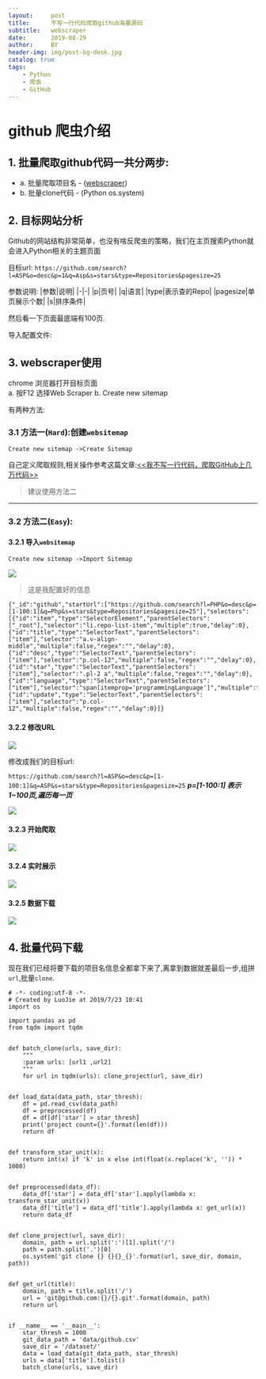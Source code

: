 ```yaml
---
layout:     post
title:      不写一行代码爬取github海量源码
subtitle:   webscraper
date:       2019-08-29
author:     BY
header-img: img/post-bg-desk.jpg
catalog: true
tags:
    - Python
    - 爬虫
    - GitHub
---
```



# github 爬虫介绍

## 1. 批量爬取github代码一共分两步:
+ a. 批量爬取项目名 -  ([webscraper](https://www.webscraper.io/))
+ b. 批量clone代码 - (Python os.system)



## 2. 目标网站分析
Github的网站结构非常简单，也没有啥反爬虫的策略，我们在主页搜索Python就会进入Python相关的主题页面


目标url:
`
https://github.com/search?l=ASP&o=desc&p=1&q=Asp&s=stars&type=Repositories&pagesize=25
`

参数说明:
|参数|说明|
|-|-|
|p|页号|
|q|语言|
|type|表示查的Repo|
|pagesize|单页展示个数|
|s|排序条件|

然后看一下页面最底端有100页.

导入配置文件:



## 3. webscraper使用

chrome 浏览器打开目标页面  
  a. 按F12 选择Web Scraper
  b. Create new sitemap 

有两种方法:
### 3.1 方法一(`Hard`):创建`websitemap`
`Create new sitemap ->Create Sitemap`


自己定义爬取规则,相关操作参考这篇文章:[<<我不写一行代码，爬取GitHub上几万代码>>](http://5b0988e595225.cdn.sohucs.com/images/20180118/f3c008145da04591b3c535f5f685b0b2.jpeg)

> 建议使用方法二

----

### 3.2 方法二(`Easy`): 
#### 3.2.1 导入`websitemap`

`Create new sitemap ->Import Sitemap`

![](../img/github_crawler_img/import.png)

> 这是我配置好的信息

```
{"_id":"github","startUrl":["https://github.com/search?l=PHP&o=desc&p=[1-100:1]&q=Php&s=stars&type=Repositories&pagesize=25"],"selectors":[{"id":"item","type":"SelectorElement","parentSelectors":["_root"],"selector":"li.repo-list-item","multiple":true,"delay":0},{"id":"title","type":"SelectorText","parentSelectors":["item"],"selector":"a.v-align-middle","multiple":false,"regex":"","delay":0},{"id":"desc","type":"SelectorText","parentSelectors":["item"],"selector":"p.col-12","multiple":false,"regex":"","delay":0},{"id":"star","type":"SelectorText","parentSelectors":["item"],"selector":".pl-2 a","multiple":false,"regex":"","delay":0},{"id":"language","type":"SelectorText","parentSelectors":["item"],"selector":"span[itemprop='programmingLanguage']","multiple":false,"regex":"","delay":0},{"id":"update","type":"SelectorText","parentSelectors":["item"],"selector":"p.col-12","multiple":false,"regex":"","delay":0}]}
```

#### 3.2.2 修改URL

![](../img/github_crawler_img/edit_matadata.png)

修改成我们的目标url:

`
https://github.com/search?l=ASP&o=desc&p=[1-100:1]&q=ASP&s=stars&type=Repositories&pagesize=25
`
***p=[1-100:1] 表示1~100页,遍历每一页***

![](../img/github_crawler_img/star_url.png)


#### 3.2.3 开始爬取

![](../img/github_crawler_img/scrape.png)


#### 3.2.4 实时展示

![](../img/github_crawler_img/data.png)


####  3.2.5 数据下载
![](../img/github_crawler_img/download.png)



## 4. 批量代码下载
现在我们已经将要下载的项目名信息全都拿下来了,离拿到数据就差最后一步,组拼`url`,批量`clone`.

```
# -*- coding:utf-8 -*-
# Created by LuoJie at 2019/7/23 10:41
import os

import pandas as pd
from tqdm import tqdm


def batch_clone(urls, save_dir):
    """
    :param urls: [url1 ,url2]
    """
    for url in tqdm(urls): clone_project(url, save_dir)


def load_data(data_path, star_thresh):
    df = pd.read_csv(data_path)
    df = preprocessed(df)
    df = df[df['star'] > star_thresh]
    print('project count={}'.format(len(df)))
    return df


def transform_star_unit(x):
    return int(x) if 'k' in x else int(float(x.replace('k', '')) * 1000)


def preprocessed(data_df):
    data_df['star'] = data_df['star'].apply(lambda x: transform_star_unit(x))
    data_df['title'] = data_df['title'].apply(lambda x: get_url(x))
    return data_df


def clone_project(url, save_dir):
    domain, path = url.split(':')[1].split('/')
    path = path.split('.')[0]
    os.system('git clone {} {}{}_{}'.format(url, save_dir, domain, path))


def get_url(title):
    domain, path = title.split('/')
    url = 'git@github.com:{}/{}.git'.format(domain, path)
    return url


if __name__ == '__main__':
    star_thresh = 1000
    git_data_path = 'data/github.csv'
    save_dir = '/dataset/'
    data = load_data(git_data_path, star_thresh)
    urls = data['title'].tolist()
    batch_clone(urls, save_dir)

```